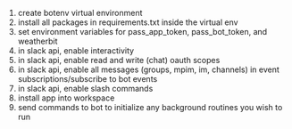 1. create botenv virtual environment 
2. install all packages in requirements.txt inside the virtual env
3. set environment variables for pass_app_token, pass_bot_token, and weatherbit
4. in slack api, enable interactivity
5. in slack api, enable read and write (chat) oauth scopes
6. in slack api, enable all messages (groups, mpim, im, channels)
   in event subscriptions/subscribe to bot events
7. in slack api, enable slash commands
8. install app into workspace
9. send commands to bot to initialize any background routines you wish to run
